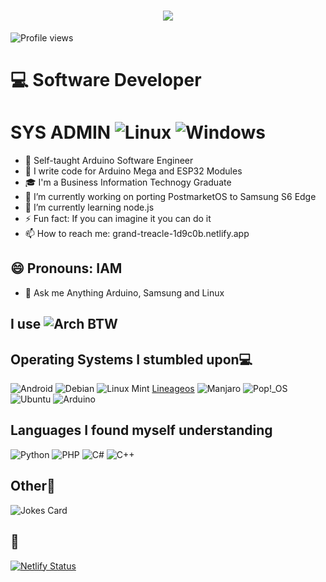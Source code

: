 # <h1 align = "center"><img src="https://readme-typing-svg.herokuapp.com?color=%23F7F7F7&size=21&center=true&vCenter=true&width=650&height=100&lines=Hello+There+👋"></h1> 
![Profile views](https://gpvc.arturio.dev/butasi)
<!--
**butasi/butasi** is a ✨ _special_ ✨ repository because its `README.md` (this file) appears on your GitHub profile.

Here are some ideas to get you started:

- 🔭 I’m currently working on ...
- 🌱 I’m currently learning ...
- 👯 I’m looking to collaborate on ...
- 🤔 I’m looking for help with ...
- 💬 Ask me about ...
- 📫 How to reach me: 
- 😄 Pronouns: ...
- ⚡ Fun fact: ...
-->
#  💻 Software Developer
# SYS ADMIN ![Linux](https://img.shields.io/badge/Linux-FCC624?style=for-the-badge&logo=linux&logoColor=black) ![Windows](https://img.shields.io/badge/Windows-0078D6?style=for-the-badge&logo=windows&logoColor=white)

* 🎨 Self-taught Arduino Software Engineer
* 📱 I write code for Arduino Mega and ESP32 Modules
* 🎓 I'm a Business Information Technogy Graduate
* 🔭 I’m currently working on porting PostmarketOS to Samsung S6 Edge
* 🌱 I’m currently learning node.js
* ⚡ Fun fact: If you can imagine it you can do it
* 📫 How to reach me: grand-treacle-1d9c0b.netlify.app
## 😄 Pronouns: IAM
* 💬 Ask me Anything Arduino, Samsung and Linux
## I use ![Arch](https://img.shields.io/badge/Arch%20Linux-1793D1?logo=arch-linux&logoColor=fff&style=for-the-badge) BTW
## Operating Systems I stumbled upon💻
![Android](https://img.shields.io/badge/Android-3DDC84?style=for-the-badge&logo=android&logoColor=black)
![Debian](https://img.shields.io/badge/Debian-D70A53?style=for-the-badge&logo=debian&logoColor=black)
![Linux Mint](https://img.shields.io/badge/Linux%20Mint-87CF3E?style=for-the-badge&logo=Linux%20Mint&logoColor=black)
[Lineageos](https://img.shields.io/badge/lineageos-167C80?style=for-the-badge&logo=lineageos&logoColor=black)
![Manjaro](https://img.shields.io/badge/Manjaro-35BF5C?style=for-the-badge&logo=Manjaro&logoColor=black)
![Pop!\_OS](https://img.shields.io/badge/Pop!_OS-48B9C7?style=for-the-badge&logo=Pop!_OS&logoColor=black)
![Ubuntu](https://img.shields.io/badge/Ubuntu-E95420?style=for-the-badge&logo=ubuntu&logoColor=black)
![Arduino](https://img.shields.io/badge/-Arduino-00979D?style=for-the-badge&logo=Arduino&logoColor=black)
## Languages I found myself understanding
![Python](https://img.shields.io/badge/python-3670A0?style=for-the-badge&logo=python&logoColor=green)
![PHP](https://img.shields.io/badge/php-%23777BB4.svg?style=for-the-badge&logo=php&logoColor=black)
![C#](https://img.shields.io/badge/c%23-%23239120.svg?style=for-the-badge&logo=c-sharp&logoColor=black)
![C++](https://img.shields.io/badge/c++-%2300599C.svg?style=for-the-badge&logo=c%2B%2B&logoColor=black)
## Other📖
![Jokes Card](https://readme-jokes.vercel.app/api)
## 📖
[![Netlify Status](https://api.netlify.com/api/v1/badges/be5cbb3e-0bb2-47b5-8241-4b80313387f8/deploy-status)](https://app.netlify.com/sites/grand-treacle-1d9c0b/deploys)
